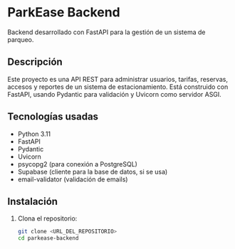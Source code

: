 # ParkEase Backend

Backend desarrollado con FastAPI para la gestión de un sistema de parqueo.

## Descripción

Este proyecto es una API REST para administrar usuarios, tarifas, reservas, accesos y reportes de un sistema de estacionamiento. Está construido con FastAPI, usando Pydantic para validación y Uvicorn como servidor ASGI.

## Tecnologías usadas

- Python 3.11
- FastAPI
- Pydantic
- Uvicorn
- psycopg2 (para conexión a PostgreSQL)
- Supabase (cliente para la base de datos, si se usa)
- email-validator (validación de emails)

## Instalación

1. Clona el repositorio:

   ```bash
   git clone <URL_DEL_REPOSITORIO>
   cd parkease-backend

